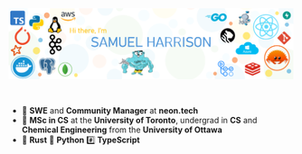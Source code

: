 <img src="https://raw.githubusercontent.com/sam-harri/sam-harri/master/banner.png" alt="Introduction Banner.." style="text-align: center; margin-bottom: 30px;" />

-   :office: **SWE** and **Community Manager** at **neon.tech**
-   :school: **MSc in CS** at the **University of Toronto**, undergrad in **CS** and **Chemical Engineering**  from the **University of Ottawa**
-   🦀 **Rust** 🐍 **Python** #️⃣ **TypeScript**
